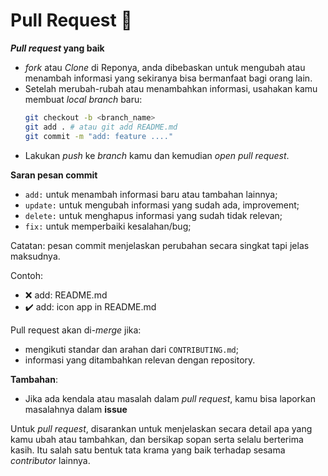 # Pull Request 🚀

***Pull request* yang baik**
- *fork* atau *Clone* di Reponya, anda dibebaskan untuk mengubah atau menambah informasi yang sekiranya bisa bermanfaat bagi orang lain.
- Setelah merubah-rubah atau menambahkan informasi, usahakan kamu membuat *local branch* baru:
  ```bash
  git checkout -b <branch_name>
  git add . # atau git add README.md
  git commit -m "add: feature ...."
  ```
- Lakukan *push* ke *branch* kamu dan kemudian *open pull request*.

**Saran pesan commit**

- `add:` untuk menambah informasi baru atau tambahan lainnya;
- `update:` untuk mengubah informasi yang sudah ada, improvement;
- `delete:` untuk menghapus informasi yang sudah tidak relevan;
- `fix:` untuk memperbaiki kesalahan/bug;

Catatan: pesan commit menjelaskan perubahan secara singkat tapi jelas maksudnya.

Contoh:
- ❌ add: README.md
- ✔️ add: icon app in README.md

Pull request akan di-*merge* jika:

- mengikuti standar dan arahan dari `CONTRIBUTING.md`;
- informasi yang ditambahkan relevan dengan repository.

**Tambahan**:

- Jika ada kendala atau masalah dalam *pull request*, kamu bisa laporkan masalahnya dalam **issue**

Untuk *pull request*, disarankan untuk menjelaskan secara detail apa yang kamu ubah atau tambahkan, dan bersikap sopan serta selalu berterima kasih. Itu salah satu bentuk tata krama yang baik terhadap sesama *contributor* lainnya.
